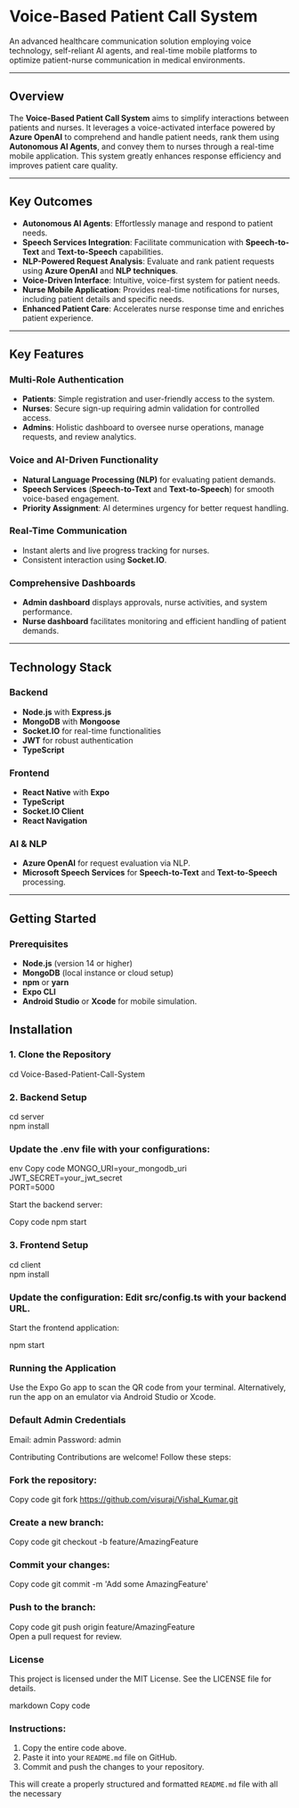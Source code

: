 # Voice-Based Patient Call System  
An advanced healthcare communication solution employing voice technology, self-reliant AI agents, and real-time mobile platforms to optimize patient-nurse communication in medical environments.  

---

## Overview  
The **Voice-Based Patient Call System** aims to simplify interactions between patients and nurses. It leverages a voice-activated interface powered by **Azure OpenAI** to comprehend and handle patient needs, rank them using **Autonomous AI Agents**, and convey them to nurses through a real-time mobile application. This system greatly enhances response efficiency and improves patient care quality.  

---

## Key Outcomes  
- **Autonomous AI Agents**: Effortlessly manage and respond to patient needs.  
- **Speech Services Integration**: Facilitate communication with **Speech-to-Text** and **Text-to-Speech** capabilities.  
- **NLP-Powered Request Analysis**: Evaluate and rank patient requests using **Azure OpenAI** and **NLP techniques**.  
- **Voice-Driven Interface**: Intuitive, voice-first system for patient needs.  
- **Nurse Mobile Application**: Provides real-time notifications for nurses, including patient details and specific needs.  
- **Enhanced Patient Care**: Accelerates nurse response time and enriches patient experience.  

---

## Key Features  

### Multi-Role Authentication  
- **Patients**: Simple registration and user-friendly access to the system.  
- **Nurses**: Secure sign-up requiring admin validation for controlled access.  
- **Admins**: Holistic dashboard to oversee nurse operations, manage requests, and review analytics.  

### Voice and AI-Driven Functionality  
- **Natural Language Processing (NLP)** for evaluating patient demands.  
- **Speech Services** (**Speech-to-Text** and **Text-to-Speech**) for smooth voice-based engagement.  
- **Priority Assignment**: AI determines urgency for better request handling.  

### Real-Time Communication  
- Instant alerts and live progress tracking for nurses.  
- Consistent interaction using **Socket.IO**.  

### Comprehensive Dashboards  
- **Admin dashboard** displays approvals, nurse activities, and system performance.  
- **Nurse dashboard** facilitates monitoring and efficient handling of patient demands.  

---

## Technology Stack  

### Backend  
- **Node.js** with **Express.js**  
- **MongoDB** with **Mongoose**  
- **Socket.IO** for real-time functionalities  
- **JWT** for robust authentication  
- **TypeScript**  

### Frontend  
- **React Native** with **Expo**  
- **TypeScript**  
- **Socket.IO Client**  
- **React Navigation**  

### AI & NLP  
- **Azure OpenAI** for request evaluation via NLP.  
- **Microsoft Speech Services** for **Speech-to-Text** and **Text-to-Speech** processing.  

---

## Getting Started  

### Prerequisites  
- **Node.js** (version 14 or higher)  
- **MongoDB** (local instance or cloud setup)  
- **npm** or **yarn**  
- **Expo CLI**  
- **Android Studio** or **Xcode** for mobile simulation.


## Installation  

### 1. Clone the Repository  

cd Voice-Based-Patient-Call-System



### 2. Backend Setup

cd server  
npm install  




### Update the .env file with your configurations:

env
Copy code
MONGO_URI=your_mongodb_uri  
JWT_SECRET=your_jwt_secret  
PORT=5000

Start the backend server:


Copy code
npm start  

### 3. Frontend Setup
cd client  
npm install  

### Update the configuration: Edit src/config.ts with your backend URL.
Start the frontend application:

npm start

### Running the Application

Use the Expo Go app to scan the QR code from your terminal.
Alternatively, run the app on an emulator via Android Studio or Xcode.

### Default Admin Credentials

Email: admin
Password: admin



Contributing
Contributions are welcome! Follow these steps:

### Fork the repository:
Copy code
git fork https://github.com/visuraj/Vishal_Kumar.git

### Create a new branch:

Copy code
git checkout -b feature/AmazingFeature 

### Commit your changes:

Copy code
git commit -m 'Add some AmazingFeature'  

### Push to the branch:

Copy code
git push origin feature/AmazingFeature  
Open a pull request for review.


### License

This project is licensed under the MIT License. See the LICENSE file for details.

markdown
Copy code

### Instructions:
1. Copy the entire code above.
2. Paste it into your `README.md` file on GitHub.
3. Commit and push the changes to your repository.

This will create a properly structured and formatted `README.md` file with all the necessary

